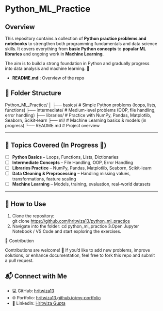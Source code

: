 # Python_ML_Practice
## Overview
This repository contains a collection of **Python practice problems and notebooks** to strengthen both programming fundamentals and data science skills. It covers everything from **basic Python concepts** to **popular ML libraries** and ongoing work in **Machine Learning**.  

The aim is to build a strong foundation in Python and gradually progress into data analysis and machine learning. 🚀  

- **README.md** : Overview of the repo

## 📂 Folder Structure  

Python_ML_Practice/
│
├── basics/ # Simple Python problems (loops, lists, functions)
├── intermediate/ # Medium-level problems (OOP, file handling, error handling)
├── libraries/ # Practice with NumPy, Pandas, Matplotlib, Seaborn, Scikit-learn
├── ml/ # Machine Learning basics & models (in progress)
└── README.md # Project overview


---

## 📖 Topics Covered (In Progress 🚧)  

- [ ] **Python Basics** – Loops, Functions, Lists, Dictionaries  
- [ ] **Intermediate Concepts** – File Handling, OOP, Error Handling  
- [ ] **Libraries Practice** – NumPy, Pandas, Matplotlib, Seaborn, Scikit-learn  
- [ ] **Data Cleaning & Preprocessing** – Handling missing values, transformations, feature scaling  
- [ ] **Machine Learning** – Models, training, evaluation, real-world datasets  

---

## 🚀 How to Use  

1. Clone the repository:  
   git clone https://github.com/hritwiza13/python_ml_practice
2. Navigate into the folder:
   cd python_ml_practice
3.Open Jupyter Notebook / VS Code and start exploring the exercises.

🌟 Contribution

Contributions are welcome! 🎉
If you’d like to add new problems, improve solutions, or enhance documentation, feel free to fork this repo and submit a pull request.

## 📬 Connect with Me  

- 💻 GitHub: [hritwiza13](https://github.com/hritwiza13)  
- 🌐 Portfolio: [hritwiza13.github.io/my-portfolio](https://hritwiza13.github.io/my-portfolio/)  
- 💼 LinkedIn: [Hritwiza Gupta](www.linkedin.com/in/hritwizagupta)  


